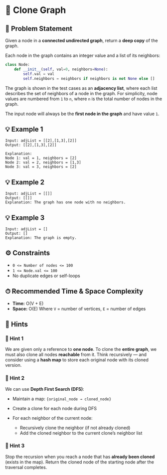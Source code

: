 # 🧩 Clone Graph

## 📘 Problem Statement

Given a node in a **connected undirected graph**, return a **deep copy** of the graph.

Each node in the graph contains an integer value and a list of its neighbors:

```python
class Node:
    def __init__(self, val=0, neighbors=None):
        self.val = val
        self.neighbors = neighbors if neighbors is not None else []
```

The graph is shown in the test cases as an **adjacency list**, where each list describes the set of neighbors of a node in the graph.
For simplicity, node values are numbered from `1` to `n`, where `n` is the total number of nodes in the graph.

The input node will always be the **first node in the graph** and have value `1`.

## 💡 Example 1

```
Input: adjList = [[2],[1,3],[2]]
Output: [[2],[1,3],[2]]

Explanation:
Node 1: val = 1, neighbors = [2]
Node 2: val = 2, neighbors = [1,3]
Node 3: val = 3, neighbors = [2]
```

## 💡 Example 2

```
Input: adjList = [[]]
Output: [[]]
Explanation: The graph has one node with no neighbors.
```

## 💡 Example 3

```
Input: adjList = []
Output: []
Explanation: The graph is empty.
```
## ⚙️ Constraints

* `0 <= Number of nodes <= 100`
* `1 <= Node.val <= 100`
* No duplicate edges or self-loops

## ⏱ Recommended Time & Space Complexity

* **Time:** O(V + E)
* **Space:** O(E)
  Where `V` = number of vertices, `E` = number of edges

## 💭 Hints

### 🧠 Hint 1

We are given only a reference to **one node**.
To clone the **entire graph**, we must also clone all nodes **reachable** from it.
Think recursively — and consider using a **hash map** to store each original node with its cloned version.

### 🧭 Hint 2

We can use **Depth First Search (DFS)**:

* Maintain a map: `{original_node → cloned_node}`
* Create a clone for each node during DFS
* For each neighbor of the current node:

  * Recursively clone the neighbor (if not already cloned)
  * Add the cloned neighbor to the current clone’s neighbor list

### 🚧 Hint 3

Stop the recursion when you reach a node that has **already been cloned** (exists in the map).
Return the cloned node of the starting node after the traversal completes.